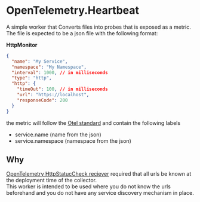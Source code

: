 # OpenTelemetry.Heartbeat
A simple worker that Converts files into probes that is exposed as a metric. The file is expected to be a json file with the following format:


**HttpMonitor**
```json
{
  "name": "My Service",
  "namespace": "My Namespace",
  "interval": 1000, // in milliseconds
  "type": "http",
  "http": {
    "timeOut": 100, // in milliseconds
    "url": "https://localhost",
    "responseCode": 200
  }
}
```
the metric will follow the [Otel standard](https://github.com/open-telemetry/opentelemetry-specification/blob/main/specification/resource/semantic_conventions/README.md) and contain the following labels
- service.name (name from the json)
- service.namespace (namespace from the json)

## Why
[OpenTelemetry HttpStatucCheck reciever](https://github.com/open-telemetry/opentelemetry-collector-contrib/blob/main/receiver/httpcheckreceiver/documentation.md) required that all urls be known at the deployment time of the collector.   
This worker is intended to be used where you do not know the urls beforehand and you do not have any service discovery mechanism in place.